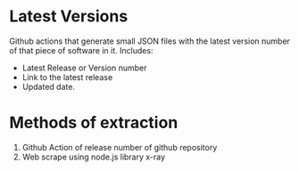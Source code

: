 
# Latest Versions

Github actions that generate small JSON files with the latest version number of that piece of software in it.
Includes:

- Latest Release or Version number
- Link to the latest release
- Updated date.


# Methods of extraction

1. Github Action of release number of github repository
1. Web scrape using node.js library x-ray